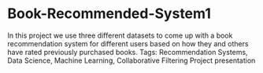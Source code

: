 # Book-Recommended-System1

In this project we use three different datasets to come up with a book recommendation system for different users based on how they and others have rated previously purchased books.
Tags: Recommendation Systems, Data Science, Machine Learning, Collaborative Filtering
Project presentation
